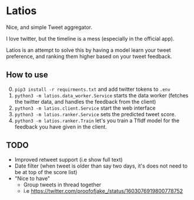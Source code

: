 # Latios
Nice, and simple Tweet aggregator.

I love twitter, but the timeline is a mess (especially in the official app).

Latios is an attempt to solve this by having a model learn your tweet preference, and ranking them higher based on your tweet feedback.

## How to use 
0. `pip3 install -r requirments.txt` and add twitter tokens to `.env`
1. `python3 -m latios.data_worker.Service` starts the data worker (fetches the twitter data, and handles the feedback from the client)
2. `python3 -m latios.client.Service` start the web interface
3. `python3 -m latios.ranker.Service` sets the predicted tweet score.
4. `python3 -m latios.ranker.Train` let's you train a TfIdf model for the feedback you have given in the client.

## TODO
- Improved retweet support (i.e show full text)
- Date filter (when tweet is older than say two days, it's does not need to be at top of the score list)
- "Nice to have"
  - Group tweets in thread together
  - i.e https://twitter.com/proofofjake_/status/1603076919800778752

